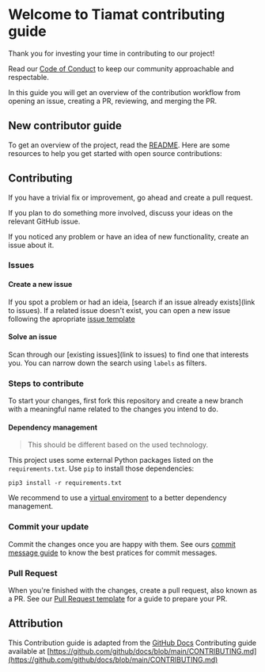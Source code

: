 # Welcome to Tiamat contributing guide

Thank you for investing your time in contributing to our project!

Read our [Code of Conduct](CODE_OF_CONDUCT.md) to keep our community
approachable and respectable.

In this guide you will get an overview of the contribution workflow
from opening an issue, creating a PR, reviewing, and merging the PR.

## New contributor guide

To get an overview of the project, read the [README](README.md). Here
are some resources to help you get started with open source
contributions:

## Contributing

If you have a trivial fix or improvement, go ahead and create a pull
request.

If you plan to do something more involved, discuss your ideas on the
relevant GitHub issue.

If you noticed any problem or have an idea of new functionality, create
an issue about it.

### Issues

#### Create a new issue

If you spot a problem or had an ideia, [search if an issue already
exists](link to issues).
If a related issue doesn't exist, you can open a new issue following
the apropriate [issue template](/.github/ISSUE_TEMPLATE)

#### Solve an issue

Scan through our [existing
issues](link to issues) to find one that interests you. You can narrow
down the search using `labels` as filters.

### Steps to contribute

To start your changes, first fork this repository and create a new
branch with a meaningful name related to the changes you intend to do.

#### Dependency management

> This should be different based on the used technology.

This project uses some external Python packages listed on the
`requirements.txt`. Use `pip` to install those dependencies:

```shell
pip3 install -r requirements.txt
```

We recommend to use a [virtual
enviroment](https://docs.python.org/3/library/venv.html) to a better
dependency management.

### Commit your update

Commit the changes once you are happy with them. See ours [commit
message guide](/.github/commit-message-guide.md) to know the best
pratices for commit messages.

### Pull Request

When you're finished with the changes, create a pull request, also
known as a PR. See our 
[Pull Request template](.github/PULL_REQUEST_TEMPLATE.md) for a
guide to prepare your PR.

## Attribution

This Contribution guide is adapted from the [GitHub
Docs](https://docs.github.com/en) Contributing guide available at
[https://github.com/github/docs/blob/main/CONTRIBUTING.md](https://github.com/github/docs/blob/main/CONTRIBUTING.md)
